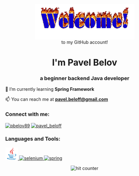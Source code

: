 <div align="center">
<img src="https://github.com/Nagibator1337-xakep/Nagibator1337-xakep/blob/12f6efa09de1a35c406e23bb2de673b4997ec505/welcome-fire.gif" alt="Welcome" align="center">
</div>
<div align="center">to my GitHub account!</div>

<h1 align="center">I'm Pavel Belov</h1>
<h3 align="center">a beginner backend Java developer</h3>

🌱 I’m currently learning **Spring Framework**

📫 You can reach me at **pavel.beloff@gmail.com**

<h3 align="left">Connect with me:</h3>
<p align="left">
<a href="https://fb.com/pbelov89" target="blank"><img align="center" src="https://raw.githubusercontent.com/rahuldkjain/github-profile-readme-generator/master/src/images/icons/Social/facebook.svg" alt="pbelov89" height="30" width="40" /></a>
<a href="https://instagram.com/pavel_beloff" target="blank"><img align="center" src="https://raw.githubusercontent.com/rahuldkjain/github-profile-readme-generator/master/src/images/icons/Social/instagram.svg" alt="pavel_beloff" height="30" width="40" /></a>
</p>

<h3 align="left">Languages and Tools:</h3>
<p align="left"> <a href="https://www.java.com" target="_blank" rel="noreferrer"> <img src="https://raw.githubusercontent.com/devicons/devicon/master/icons/java/java-original.svg" alt="java" width="40" height="40"/> </a> <a href="https://www.selenium.dev" target="_blank" rel="noreferrer"> <img src="https://raw.githubusercontent.com/detain/svg-logos/780f25886640cef088af994181646db2f6b1a3f8/svg/selenium-logo.svg" alt="selenium" width="40" height="40"/> </a> <a href="https://spring.io/" target="_blank" rel="noreferrer"> <img src="https://www.vectorlogo.zone/logos/springio/springio-icon.svg" alt="spring" width="40" height="40"/> </a> </p>

<div align="center">
<p></p>
  <img src="https://profile-counter.glitch.me/Nagibator1337-xakep/count.svg" alt="hit counter" align="center">
</div>
